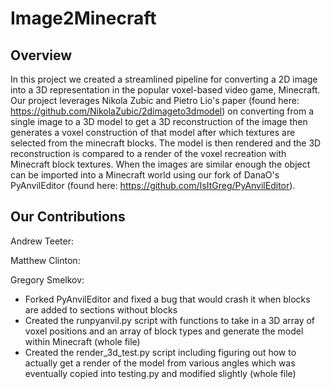 # Image2Minecraft

## Overview

In this project we created a streamlined pipeline for converting a 2D image into a 3D representation in the popular voxel-based video game, Minecraft. Our project leverages Nikola Zubic and Pietro Lio's paper (found here: https://github.com/NikolaZubic/2dimageto3dmodel) on converting from a single image to a 3D model to get a 3D reconstruction of the image then generates a voxel construction of that model after which textures are selected from the minecraft blocks. The model is then rendered and the 3D reconstruction is compared to a render of the voxel recreation with Minecraft block textures. When the images are similar enough the object can be imported into a Minecraft world using our fork of DanaO's PyAnvilEditor (found here: https://github.com/IsItGreg/PyAnvilEditor).

## Our Contributions

Andrew Teeter:

Matthew Clinton:

Gregory Smelkov:
- Forked PyAnvilEditor and fixed a bug that would crash it when blocks are added to sections without blocks
- Created the runpyanvil.py script with functions to take in a 3D array of voxel positions and an array of block types and generate the model within Minecraft (whole file)
- Created the render_3d_test.py script including figuring out how to actually get a render of the model from various angles which was eventually copied into testing.py and modified slightly (whole file)
